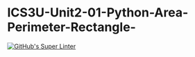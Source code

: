# ICS3U-Unit2-01-Python-Area-Perimeter-Rectangle-

[![GitHub's Super Linter](https://github.com/<OWNER>/matthew-meech/ICS3U-Unit2-01-Python-Area-Perimeter-Rectangle-/GitHub's%20Super%20Linter/badge.svg)](https://github.com/matthew-meech/ICS3U-Unit2-01-Python-Area-Perimeter-Rectangle-/actions)
